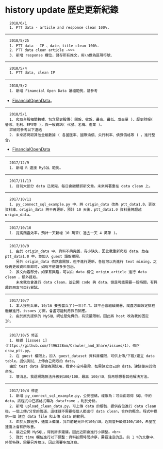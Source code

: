 
# history update 歷史更新紀錄

      2018/6/1
      1. PTT data - article and response clean 100%.
------------------------------------------------------

      2018/5/25
      1. PTT data - IP 、date、title clean 100%.
      2. PTT data clean article ->>>
      3. 新增 response 欄位，儲存所有推文，用\n做為區隔符號.
------------------------------------------------------

      2018/5/4
      1. PTT data, clean IP 
------------------------------------------------------

      2018/5/2
      1. 新增 Financial Open Data 讀檔範例，請參考 
* [FinancialOpenData](https://github.com/f496328mm/FinancialMining/tree/master/FinancialOpenData)。
------------------------------------------------------

      2018/5/1
      1. 爬取台股相關數據，包含歷史股價( 開盤、收盤、最高、最低、成交量 )，歷史財報( 營收、毛利、EPS等 )，與一般資訊( 代號、名稱、產業 )。
      詳細可參考以下連結
      2. 未來將爬取其他金融數據 ( 各國匯率、國際油價、央行利率、債券價格等 ) ，進行整合。
* [FinancialOpenData](https://github.com/f496328mm/FinancialMining/tree/master/FinancialOpenData)
      
------------------------------------------------------

      2017/12/9
      1. 新增 R 連接 MySQL 範例。
------------------------------------------------------

      2017/11/13
      1. 目前大部分 data 已爬完，每日會繼續抓新文章。未來將著重在 data clean 上。
------------------------------------------------------

      2017/10/11
      1. py_connect_sql_example.py 中，將 origin_data 改為 ptt_data1.0，更改資料庫，origin_data 將不再更新，預計 10 天後，ptt_data1.0 資料量將超越 origin_data。
------------------------------------------------------

      2017/10/10
      1. 提高爬蟲效率，預計一天新增 10 萬筆( 過去一天 4 萬筆 )。
------------------------------------------------------

      2017/10/9 
      1. 由於 origin_data 中，資料不夠完善，有小缺失，因此我重新爬取 data，放在 ptt_data1.0 中，並加入 guest 讀取權限。
         另外 origin_data 依然會開放，但不進行更新，各位可以先進行 text mining，之後再更改資料庫即可，如有不便請多多包涵。
      2. 推文內容部分，如果有興趣，可以由 data 欄位 origin_article 進行 data clean ，額外提取。
         未來我也會進行 data clean，並公開 code 與 data，但是可能需要一段時間，有興趣的朋友可自行嘗試。
------------------------------------------------------

      2017/10/7 
      1. 本人接到兵單，10/16 要去當兵了(一年)T.T。該平台會繼續開著，爬蟲方面設定排程繼續進行。issues 方面，會盡可能利用假日回應。
      2. 由於原先提供的 MySQL 網址是免費的，有流量限制，因此將 host 改為我的固定 IP。
------------------------------------------------------

      2017/10/5 修正
      1. 根據 [issues 1](https://github.com/f496328mm/Crawler_and_Share/issues/1)，修正 craw_ptt.py。
      2. 在 guest 權限上，加入 guest_dataset 資料庫權限，可供上傳/下載/建立 data table，提供測試、上傳自己爬取的 data。
      由於 test data 是做為測試用，我會不定時刪除，如需建立自己的 data，建議使用其他命名。
      3. 壞消息，我這網路無法升級到100/100，最高 100/40，我再想想看其他解決方法。
------------------------------------------------------

      2017/10/4 修正
      1. 新增 py_connect_sql_example.py，公開密碼，權限為：可自由取得 SQL 中的 data，該程式中已將格式轉為 dataframe ，利於分析。
      2. 新增 upload_clean_data.py，可上傳 data 的帳號，提供各位進行 data clean 後，一個上傳/分享的管道，這樣就不需要每個人都進行 data clean，合作的概念。程式中提供一個 建立 data file 和上傳 data 的範例。
      3. 由於人數過多，速度上偏慢，我目前是光世代100/40，近期會升級成100/100，希望在速度上會有所改善。
      4. 最近公開 MySQL，得到許多建議，因此近期會進行小調整。<br>
      5. 對於 time 欄位進行以下調整：資料按照時間排序，需要注意的是，前 1 %的文章中，時間特殊，需要另外校正，因此需要多加注意。
